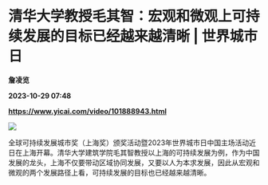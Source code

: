 # 清华大学教授毛其智：宏观和微观上可持续发展的目标已经越来越清晰 | 世界城市日
**詹凌览**

**2023-10-29 07:48**

**https://www.yicai.com/video/101888943.html**

![](http://imgcdn.yicai.com/vms-new/2023/10/6e2e9343-282f-466a-abf0-a425d01aa47c.jpg) 

全球可持续发展城市奖（上海奖）颁奖活动暨2023年世界城市日中国主场活动近日在上海开幕。清华大学建筑学院毛其智教授以上海的可持续发展为例，作为中国发展的龙头，上海不仅要带动区域协同发展，又要以人为本求发展，因此从宏观和微观的两个发展路径上看，可持续发展的目标也已经越来越清晰。